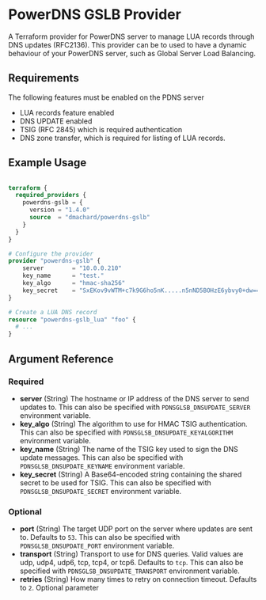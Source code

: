 # PowerDNS GSLB Provider

A Terraform provider for PowerDNS server to manage LUA records through DNS updates (RFC2136).
This provider can be to used to have a dynamic behaviour of your PowerDNS server, such as Global Server Load Balancing.

## Requirements

The following features must be enabled on the PDNS server

- LUA records feature enabled
- DNS UPDATE enabled
- TSIG (RFC 2845) which is required authentication
- DNS zone transfer, which is required for listing of LUA records.

## Example Usage

```terraform

terraform {
  required_providers {
    powerdns-gslb = {
      version = "1.4.0"
      source  = "dmachard/powerdns-gslb"
    }
  }
}

# Configure the provider
provider "powerdns-gslb" {
    server        = "10.0.0.210"
    key_name      = "test."
    key_algo      = "hmac-sha256"
    key_secret    = "SxEKov9vWTM+c7k9G6ho5nK.....n5nND5BOHzE6ybvy0+dw=="
}

# Create a LUA DNS record
resource "powerdns-gslb_lua" "foo" {
  # ...
}
```

## Argument Reference

### Required

- **server** (String) The hostname or IP address of the DNS server to send updates to. This can also be specified with `PDNSGLSB_DNSUPDATE_SERVER` environment variable.
- **key_algo** (String) The algorithm to use for HMAC TSIG authentication. This can also be specified with `PDNSGLSB_DNSUPDATE_KEYALGORITHM` environment variable.
- **key_name** (String) The name of the TSIG key used to sign the DNS update messages. This can also be specified with `PDNSGLSB_DNSUPDATE_KEYNAME` environment variable.
- **key_secret** (String) A Base64-encoded string containing the shared secret to be used for TSIG. This can also be specified with `PDNSGLSB_DNSUPDATE_SECRET` environment variable.

### Optional

- **port** (String) The target UDP port on the server where updates are sent to. Defaults to `53`. This can also be specified with `PDNSGLSB_DNSUPDATE_PORT` environment variable.
- **transport** (String) Transport to use for DNS queries. Valid values are udp, udp4, udp6, tcp, tcp4, or tcp6. Defaults to `tcp`. This can also be specified with `PDNSGLSB_DNSUPDATE_TRANSPORT` environment variable.
- **retries** (String) How many times to retry on connection timeout. Defaults to `2`. Optional parameter
